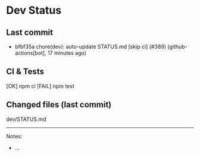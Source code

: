 # Dev Status

## Last commit
- bfbf35a chore(dev): auto-update STATUS.md [skip ci] (#389) (github-actions[bot], 17 minutes ago)
## CI & Tests
[OK] npm ci
[FAIL] npm test

## Changed files (last commit)
dev/STATUS.md

---
Notes:
- ...
